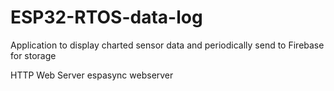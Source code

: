 # ESP32-RTOS-data-log
Application to display charted sensor data and periodically send to Firebase for storage

HTTP Web Server 
espasync webserver
